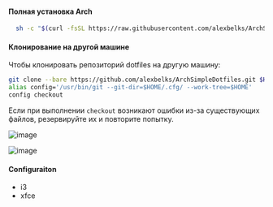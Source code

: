 #### **Полная установка Arch**
```bash
  sh -c "$(curl -fsSL https://raw.githubusercontent.com/alexbelks/ArchSimpleDotfiles/b196ac58a37a0bcb90c22d8e31b66d6228800b71/setupArch.sh)"
```
 
 
 #### **Клонирование на другой машине**

  Чтобы клонировать репозиторий dotfiles на другую машину:

  ```bash
  git clone --bare https://github.com/alexbelks/ArchSimpleDotfiles.git $HOME/.cfg
  alias config='/usr/bin/git --git-dir=$HOME/.cfg/ --work-tree=$HOME'
  config checkout
  ```

  Если при выполнении `checkout` возникают ошибки из-за существующих файлов, резервируйте их и повторите попытку.

![image](https://github.com/alexbelks/ArchSimpleDotfiles/assets/93944858/9710efd6-fef3-4a15-873f-7b017d269032)

![image](https://github.com/alexbelks/ArchSimpleDotfiles/assets/93944858/7ebb48c9-3899-49b5-ab55-45298dae7618)

#### **Configuraiton**
- i3
- xfce
